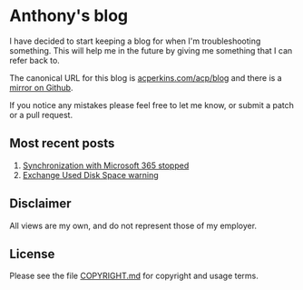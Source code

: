 # Anthony's blog

I have decided to start keeping a blog for when I'm troubleshooting something. This will help me in
the future by giving me something that I can refer back to.

The canonical URL for this blog is
[acperkins.com/acp/blog](https://acperkins.com/acp/blog) and there is a
[mirror on Github](https://github.com/acperkins/blog).

If you notice any mistakes please feel free to let me know, or submit a patch or a pull request.

## Most recent posts

1. [Synchronization with Microsoft 365 stopped](2021/2021-03-12_SyncStopped365.adoc)
1. [Exchange Used Disk Space warning](2020/2020-10-23_ExchangeUsedDiskSpace.adoc)

## Disclaimer

All views are my own, and do not represent those of my employer.

## License

Please see the file [COPYRIGHT.md](COPYRIGHT.md) for copyright and usage terms.
